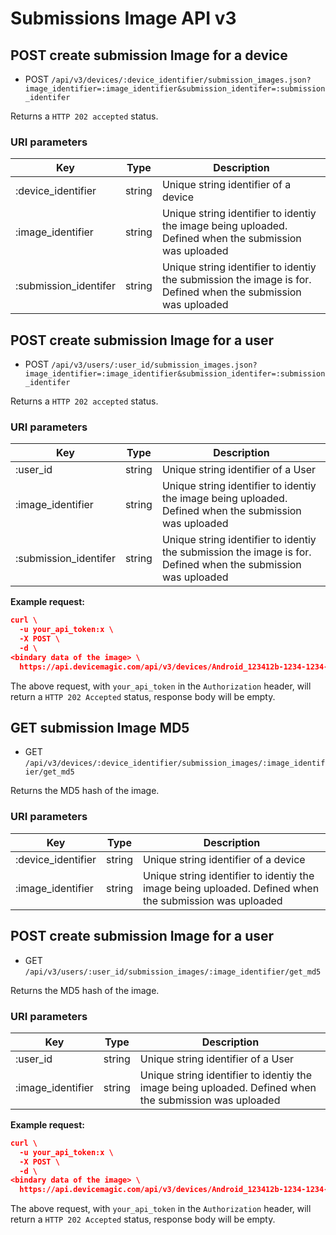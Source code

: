# Submissions Image API v3


## POST create submission Image for a device

* POST `/api/v3/devices/:device_identifier/submission_images.json?image_identifier=:image_identifier&submission_identifer=:submission_identifer` 

Returns a `HTTP 202 accepted` status.

### URI parameters

Key | Type | Description
--- | --- | ---
:device_identifier | string | Unique string identifier of a device
:image_identifier | string | Unique string identifier to identiy the image being uploaded. Defined when the submission was uploaded
:submission_identifer | string | Unique string identifier to identiy the submission the image is for. Defined when the submission was uploaded

## POST create submission Image for a user

* POST `/api/v3/users/:user_id/submission_images.json?image_identifier=:image_identifier&submission_identifer=:submission_identifer` 

Returns a `HTTP 202 accepted` status.

### URI parameters

Key | Type | Description
--- | --- | ---
:user_id | string | Unique string identifier of a User
:image_identifier | string | Unique string identifier to identiy the image being uploaded. Defined when the submission was uploaded
:submission_identifer | string | Unique string identifier to identiy the submission the image is for. Defined when the submission was uploaded


**Example request:**

```json
curl \
  -u your_api_token:x \
  -X POST \
  -d \
<bindary data of the image> \
  https://api.devicemagic.com/api/v3/devices/Android_123412b-1234-1234-1234-12341234/submission_images.json?image_identifier=1234&submission_identifer=5678
```
The above request, with `your_api_token` in the `Authorization` header, will return a `HTTP 202 Accepted` status, response body 
will be empty.


## GET submission Image MD5

* GET `/api/v3/devices/:device_identifier/submission_images/:image_identifier/get_md5` 

Returns the MD5 hash of the image.

### URI parameters

Key | Type | Description
--- | --- | ---
:device_identifier | string | Unique string identifier of a device
:image_identifier | string | Unique string identifier to identiy the image being uploaded. Defined when the submission was uploaded

## POST create submission Image for a user

* GET `/api/v3/users/:user_id/submission_images/:image_identifier/get_md5` 

Returns the MD5 hash of the image.

### URI parameters

Key | Type | Description
--- | --- | ---
:user_id | string | Unique string identifier of a User
:image_identifier | string | Unique string identifier to identiy the image being uploaded. Defined when the submission was uploaded


**Example request:**

```json
curl \
  -u your_api_token:x \
  -X POST \
  -d \
<bindary data of the image> \
  https://api.devicemagic.com/api/v3/devices/Android_123412b-1234-1234-1234-12341234/submission_images/1234/get_md5
```
The above request, with `your_api_token` in the `Authorization` header, will return a `HTTP 202 Accepted` status, response body 
will be empty.